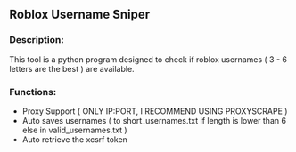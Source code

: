 ## Roblox Username Sniper
### Description:
This tool is a python program designed to check if roblox usernames ( 3 - 6 letters are the best ) are available.

### Functions:
- Proxy Support ( ONLY IP:PORT, I RECOMMEND USING PROXYSCRAPE )
- Auto saves usernames ( to short_usernames.txt if length is lower than 6 else in valid_usernames.txt )
- Auto retrieve the xcsrf token 
